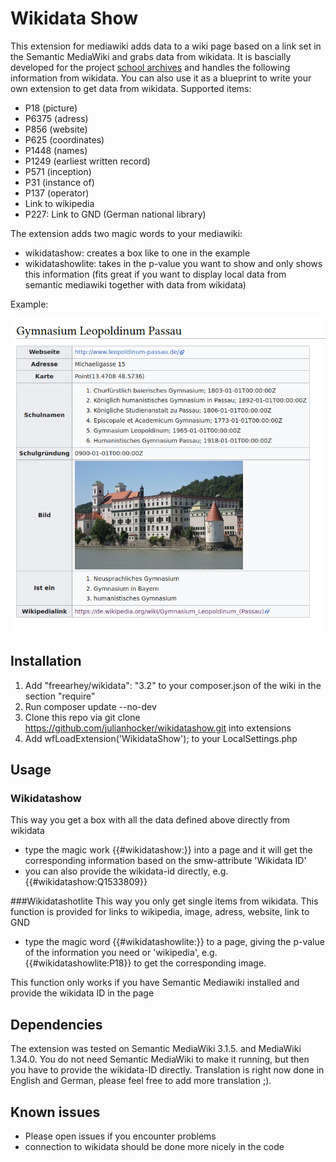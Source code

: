 # Wikidata Show
This extension for mediawiki adds data to a wiki page based on a link set in the Semantic MediaWiki and grabs data from wikidata. It is bascially developed for the project [school archives](https://schularchive.bbf.dipf.de) and handles the following information from wikidata. You can also use it as a blueprint to write your own extension to get data from wikidata. Supported items:
* P18 (picture) 
* P6375 (adress)
* P856 (website)
* P625 (coordinates)
* P1448 (names)
* P1249 (earliest written record)
* P571 (inception)
* P31 (instance of)
* P137 (operator)
* Link to wikipedia
* P227: Link to GND (German national library)

The extension adds two magic words to your mediawiki:
* wikidatashow: creates a box like to one in the example
* wikidatashowlite: takes in the p-value you want to show and only shows this information (fits great if you want to display local data from semantic mediawiki together with data from wikidata)

Example:

![alt text](https://raw.githubusercontent.com/julianhocker/wikidatashow/master/example.png "Example of extension")

## Installation
1. Add "freearhey/wikidata": "3.2" to your composer.json of the wiki in the section "require"
2. Run composer update --no-dev
3. Clone this repo via git clone https://github.com/julianhocker/wikidatashow.git into extensions 
4. Add wfLoadExtension('WikidataShow'); to your LocalSettings.php

## Usage
### Wikidatashow
This way you get a box with all the data defined above directly from wikidata
* type the magic work {{#wikidatashow:}} into a page and it will get the corresponding information based on the smw-attribute 'Wikidata ID'
* you can also provide the wikidata-id directly, e.g. {{#wikidatashow:Q1533809}}

###Wikidatashotlite
This way you only get single items from wikidata. This function is provided for links to wikipedia, image, adress, website, link to GND
* type the magic word {{#wikidatashowlite:}} to a page, giving the p-value of the information you need or 'wikipedia', e.g. {{#wikidatashowlite:P18}} to get the corresponding image. 

This function only works if you have Semantic Mediawiki installed and provide the wikidata ID in the page
## Dependencies

The extension was tested on Semantic MediaWiki 3.1.5. and MediaWiki 1.34.0. You do not need Semantic MediaWiki to make it running, but then you have to provide the wikidata-ID directly.  Translation is right now done in English and German, please feel free to add more translation ;). 

## Known issues 
* Please open issues if you encounter problems 
* connection to wikidata should be done more nicely in the code